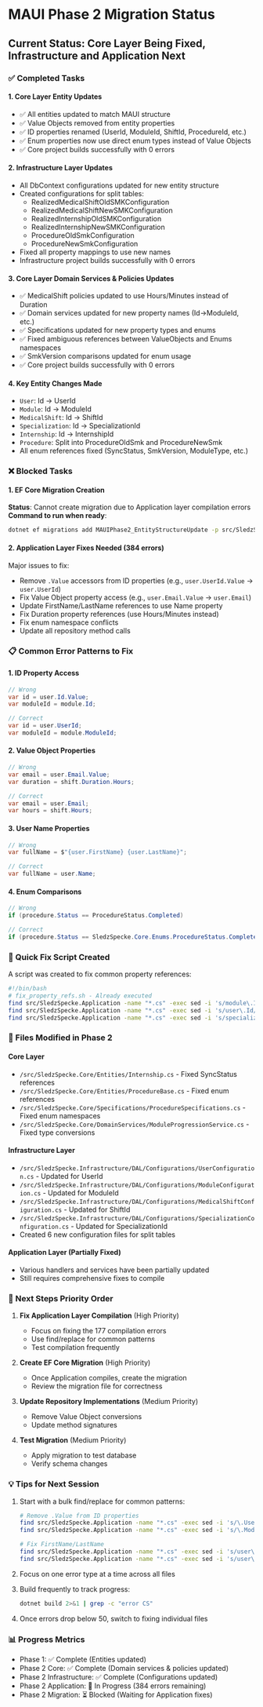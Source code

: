 # MAUI Phase 2 Migration Status

## Current Status: Core Layer Being Fixed, Infrastructure and Application Next

### ✅ Completed Tasks

#### 1. Core Layer Entity Updates
- ✅ All entities updated to match MAUI structure
- ✅ Value Objects removed from entity properties
- ✅ ID properties renamed (UserId, ModuleId, ShiftId, ProcedureId, etc.)
- ✅ Enum properties now use direct enum types instead of Value Objects
- ✅ Core project builds successfully with 0 errors

#### 2. Infrastructure Layer Updates
- All DbContext configurations updated for new entity structure
- Created configurations for split tables:
  - RealizedMedicalShiftOldSMKConfiguration
  - RealizedMedicalShiftNewSMKConfiguration
  - RealizedInternshipOldSMKConfiguration
  - RealizedInternshipNewSMKConfiguration
  - ProcedureOldSmkConfiguration
  - ProcedureNewSmkConfiguration
- Fixed all property mappings to use new names
- Infrastructure project builds successfully with 0 errors

#### 3. Core Layer Domain Services & Policies Updates
- ✅ MedicalShift policies updated to use Hours/Minutes instead of Duration
- ✅ Domain services updated for new property names (Id→ModuleId, etc.)
- ✅ Specifications updated for new property types and enums
- ✅ Fixed ambiguous references between ValueObjects and Enums namespaces
- ✅ SmkVersion comparisons updated for enum usage
- ✅ Core project builds successfully with 0 errors

#### 4. Key Entity Changes Made
- `User`: Id → UserId
- `Module`: Id → ModuleId
- `MedicalShift`: Id → ShiftId
- `Specialization`: Id → SpecializationId
- `Internship`: Id → InternshipId
- `Procedure`: Split into ProcedureOldSmk and ProcedureNewSmk
- All enum references fixed (SyncStatus, SmkVersion, ModuleType, etc.)

### ❌ Blocked Tasks

#### 1. EF Core Migration Creation
**Status**: Cannot create migration due to Application layer compilation errors
**Command to run when ready**:
```bash
dotnet ef migrations add MAUIPhase2_EntityStructureUpdate -p src/SledzSpecke.Infrastructure -s src/SledzSpecke.Api
```

#### 2. Application Layer Fixes Needed (384 errors)
Major issues to fix:
- Remove `.Value` accessors from ID properties (e.g., `user.UserId.Value` → `user.UserId`)
- Fix Value Object property access (e.g., `user.Email.Value` → `user.Email`)
- Update FirstName/LastName references to use Name property
- Fix Duration property references (use Hours/Minutes instead)
- Fix enum namespace conflicts
- Update all repository method calls

### 📋 Common Error Patterns to Fix

#### 1. ID Property Access
```csharp
// Wrong
var id = user.Id.Value;
var moduleId = module.Id;

// Correct
var id = user.UserId;
var moduleId = module.ModuleId;
```

#### 2. Value Object Properties
```csharp
// Wrong
var email = user.Email.Value;
var duration = shift.Duration.Hours;

// Correct
var email = user.Email;
var hours = shift.Hours;
```

#### 3. User Name Properties
```csharp
// Wrong
var fullName = $"{user.FirstName} {user.LastName}";

// Correct
var fullName = user.Name;
```

#### 4. Enum Comparisons
```csharp
// Wrong
if (procedure.Status == ProcedureStatus.Completed)

// Correct
if (procedure.Status == SledzSpecke.Core.Enums.ProcedureStatus.Completed)
```

### 🔧 Quick Fix Script Created
A script was created to fix common property references:
```bash
#!/bin/bash
# fix_property_refs.sh - Already executed
find src/SledzSpecke.Application -name "*.cs" -exec sed -i 's/module\.Id/module.ModuleId/g' {} \;
find src/SledzSpecke.Application -name "*.cs" -exec sed -i 's/user\.Id/user.UserId/g' {} \;
find src/SledzSpecke.Application -name "*.cs" -exec sed -i 's/specialization\.Id/specialization.SpecializationId/g' {} \;
```

### 📁 Files Modified in Phase 2

#### Core Layer
- `/src/SledzSpecke.Core/Entities/Internship.cs` - Fixed SyncStatus references
- `/src/SledzSpecke.Core/Entities/ProcedureBase.cs` - Fixed enum references
- `/src/SledzSpecke.Core/Specifications/ProcedureSpecifications.cs` - Fixed enum namespaces
- `/src/SledzSpecke.Core/DomainServices/ModuleProgressionService.cs` - Fixed type conversions

#### Infrastructure Layer
- `/src/SledzSpecke.Infrastructure/DAL/Configurations/UserConfiguration.cs` - Updated for UserId
- `/src/SledzSpecke.Infrastructure/DAL/Configurations/ModuleConfiguration.cs` - Updated for ModuleId
- `/src/SledzSpecke.Infrastructure/DAL/Configurations/MedicalShiftConfiguration.cs` - Updated for ShiftId
- `/src/SledzSpecke.Infrastructure/DAL/Configurations/SpecializationConfiguration.cs` - Updated for SpecializationId
- Created 6 new configuration files for split tables

#### Application Layer (Partially Fixed)
- Various handlers and services have been partially updated
- Still requires comprehensive fixes to compile

### 🎯 Next Steps Priority Order

1. **Fix Application Layer Compilation** (High Priority)
   - Focus on fixing the 177 compilation errors
   - Use find/replace for common patterns
   - Test compilation frequently

2. **Create EF Core Migration** (High Priority)
   - Once Application compiles, create the migration
   - Review the migration file for correctness

3. **Update Repository Implementations** (Medium Priority)
   - Remove Value Object conversions
   - Update method signatures

4. **Test Migration** (Medium Priority)
   - Apply migration to test database
   - Verify schema changes

### 💡 Tips for Next Session

1. Start with a bulk find/replace for common patterns:
   ```bash
   # Remove .Value from ID properties
   find src/SledzSpecke.Application -name "*.cs" -exec sed -i 's/\.UserId\.Value/.UserId/g' {} \;
   find src/SledzSpecke.Application -name "*.cs" -exec sed -i 's/\.ModuleId\.Value/.ModuleId/g' {} \;
   
   # Fix FirstName/LastName
   find src/SledzSpecke.Application -name "*.cs" -exec sed -i 's/user\.FirstName/user.Name/g' {} \;
   find src/SledzSpecke.Application -name "*.cs" -exec sed -i 's/user\.LastName/""/g' {} \;
   ```

2. Focus on one error type at a time across all files

3. Build frequently to track progress:
   ```bash
   dotnet build 2>&1 | grep -c "error CS"
   ```

4. Once errors drop below 50, switch to fixing individual files

### 📊 Progress Metrics
- Phase 1: ✅ Complete (Entities updated)
- Phase 2 Core: ✅ Complete (Domain services & policies updated)
- Phase 2 Infrastructure: ✅ Complete (Configurations updated)
- Phase 2 Application: 🔄 In Progress (384 errors remaining)
- Phase 2 Migration: ⏳ Blocked (Waiting for Application fixes)